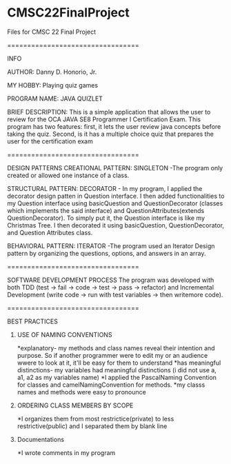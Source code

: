 # CMSC22FinalProject
Files for CMSC 22 Final Project

=================================

INFO

AUTHOR: Danny D. Honorio, Jr.

MY HOBBY: Playing quiz games

PROGRAM NAME: JAVA QUIZLET

BRIEF DESCRIPTION: This is a simple application that allows the user to review for the OCA JAVA SE8 Programmer I Certification Exam. This program has two features: first, it lets the user review java concepts before taking the quiz. Second, is it has a multiple choice quiz that prepares the user for the certification exam

=================================

DESIGN PATTERNS
CREATIONAL PATTERN: SINGLETON -The program only created or allowed one instance of a class.

STRUCTURAL PATTERN: DECORATOR - In my program, I applied the decorator design patten in Question interface. I then added functionalities to my Question interface using basicQuestion and QuestionDecorator (classes which implements the said interface) and QuestionAttributes(extends QuestionDecorator). To simply put it, the Question interface is like my Christmas Tree. I then decorated it using basicQuestion, QuestionDecorator, and Question Attributes class.
                           
BEHAVIORAL PATTERN: ITERATOR -The program used an Iterator Design pattern by organizing the questions, options, and answers in an array.

=================================

SOFTWARE DEVELOPMENT PROCESS
The program was developed with both TDD (test -> fail -> code -> test -> pass -> refactor) and Incremental Development (write code -> run with test variables -> then writemore code). 

=================================

BEST PRACTICES

1) USE OF NAMING CONVENTIONS
   
   *explanatory- my methods and class names reveal their intention and purpose. So if another programmer were to edit my or an audience wwere to look at it, it'll be easy for 
                  them to understand
    *has meaningful distinctions- my variables had meaningful distinctions (i did not use a, a1, a2 as my variables name)
    *I applied the PascalNaming Convention for classes and camelNamingConvention for methods.
    *my classs names and methods were easy to pronounce
    
2) ORDERING CLASS MEMBERS BY SCOPE
    
    *I organizes them from most restrictice(private) to less restrictive(public) and I separated them by blank line
    
3) Documentations
   
   *I wrote comments in my program



